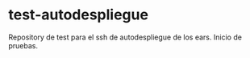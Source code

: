 # test-autodespliegue
Repository de test para el ssh de autodespliegue de los ears. Inicio de pruebas.

